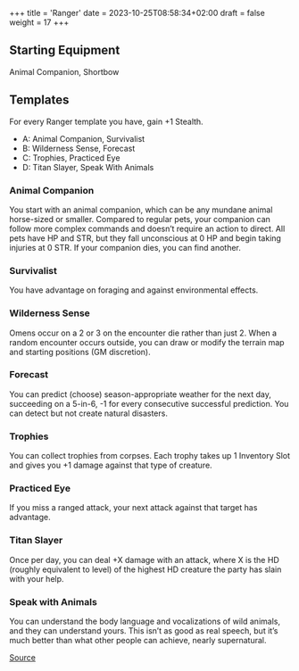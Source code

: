 +++
title = 'Ranger'
date = 2023-10-25T08:58:34+02:00
draft = false
weight = 17
+++

## Starting Equipment
Animal Companion, Shortbow

## Templates
For every Ranger template you have, gain +1 Stealth.

- A: Animal Companion, Survivalist
- B: Wilderness Sense, Forecast
- C: Trophies, Practiced Eye
- D: Titan Slayer, Speak With Animals

### Animal Companion
You start with an animal companion, which can be any mundane animal horse-sized or smaller. Compared to regular pets, your companion can follow more complex commands and doesn’t require an action to direct. All pets have HP and STR, but they fall unconscious at 0 HP and begin taking injuries at 0 STR. If your companion dies, you can find another.

### Survivalist
You have advantage on foraging and against environmental effects.

### Wilderness Sense
Omens occur on a 2 or 3 on the encounter die rather than just 2. When a random encounter occurs outside, you can draw or modify the terrain map and starting positions (GM discretion).

### Forecast
You can predict (choose) season-appropriate weather for the next day, succeeding on a 5-in-6, -1 for every consecutive successful prediction. You can detect but not create natural disasters.

### Trophies
You can collect trophies from corpses. Each trophy takes up 1 Inventory Slot and gives you +1 damage against that type of creature.

### Practiced Eye
If you miss a ranged attack, your next attack against that target has advantage.

### Titan Slayer
Once per day, you can deal +X damage with an attack, where X is the HD (roughly equivalent to level) of the highest HD creature the party has slain with your help.

### Speak with Animals
You can understand the body language and vocalizations of wild animals, and they can understand yours. This isn’t as good as real speech, but it’s much better than what other people can achieve, nearly supernatural.

[Source](https://docs.google.com/document/d/1BFJUWZPHBfyd-myrsiLgvYSBrjibiHx512wJ1hSZ9uE/edit)